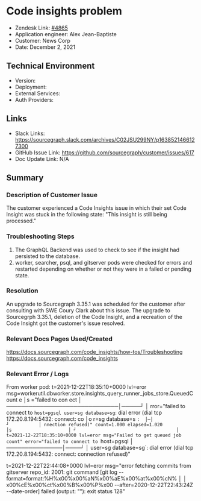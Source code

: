 
# Code insights problem <!-- Ticket Title  Hint: include keywords to make it searchable -->

- Zendesk Link: [#4865](https://sourcegraph.zendesk.com/agent/tickets/4865)
- Application engineer: Alex Jean-Baptiste
- Customer: News Corp <!-- Redact if this contains personally identifying information -->
- Date: December 2, 2021

<!-- Data populated from integration, speak to Ben Gordon or Michael Bali if not working -->
<!-- During Internal team trial, fill missing data manually (we are waiting for all data to sync) -->

## Technical Environment
- Version: ​
- Deployment:
- External Services:
- Auth Providers:


## Links
<!-- Data for application engineer manual entry -->
- Slack Links: https://sourcegraph.slack.com/archives/C02JSU299NY/p1638521466127300
- GitHub Issue Link: https://github.com/sourcegraph/customer/issues/617
- Doc Update Link: N/A

## Summary
### Description of Customer Issue
The customer experienced a Code Insights issue in which their set Code Insight was stuck in the following state: "This insight is still being processed."

### Troubleshooting Steps
1. The GraphQL Backend was used to check to see if the insight had persisted to the database.
2. worker, searcher, psql, and gitserver pods were checked for errors and restarted depending on whether or not they were in a failed or pending state.

### Resolution
An upgrade to Sourcegraph 3.35.1 was scheduled for the customer after consulting with SWE Coury Clark about this issue. The upgrade to Sourcegrph 3.35.1, deletion of the Code Insight, and a recreation of the Code Insight got the customer's issue resolved.

### Relevant Docs Pages Used/Created
https://docs.sourcegraph.com/code_insights/how-tos/Troubleshooting
https://docs.sourcegraph.com/code_insights

### Relevant Error / Logs
<!-- Please redact keys, tokens, and personal identifying information -->
From worker pod:
t=2021-12-22T18:35:10+0000 lvl=eror msg=workerutil.dbworker.store.insights_query_runner_jobs_store.QueuedCount e │s ="failed to con ect │  ──────────────────────────────│─────┘     │ rror="failed to connect to `host=pgsql user=sg database=sg`: dial error (dial tcp 172.20.8.194:5432: connect: co │o r=sg database=s `:  │─│                              ┘           │ nnection refused)" count=1.000 elapsed=1.020                                                                     │s                     │ ┘                                     │ t=2021-12-22T18:35:10+0000 lvl=eror msg="Failed to get queued job count" error="failed to connect to `host=pgsql │  ───────────────│────┘  │  user=sg database=sg`: dial error (dial tcp 172.20.8.194:5432: connect: connection refused)"

t=2021-12-22T22:44:08+0000 lvl=eror msg="error fetching commits from gitserver repo_id: 2001: git command [git log --format=format:%H%x00%x00%aN%x00%aE%x00%at%x00%cN% │
│ x00%cE%x00%ct%x00%B%x00%P%x00 --after=2020-12-22T22:43:24Z --date-order] failed (output: \"\"): exit status 128"



<!-- Once complete, upload a copy to https://github.com/sourcegraph/support-tools-internal/tree/main/resolved-tickets as a .md file -->
<!-- Name the file 4865.md -->
